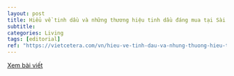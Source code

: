 ```yaml
---
layout: post
title: Hiểu về tinh dầu và những thương hiệu tinh dầu đáng mua tại Sài Gòn
subtitle: 
categories: Living
tags: [editorial]
ref: "https://vietcetera.com/vn/hieu-ve-tinh-dau-va-nhung-thuong-hieu-tinh-dau-dang-tien-tai-viet-nam"
---
```

[Xem bài viết](https://vietcetera.com/vn/hieu-ve-tinh-dau-va-nhung-thuong-hieu-tinh-dau-dang-tien-tai-viet-nam)
